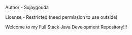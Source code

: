 Author - Sujaygouda 

License - Restricted (need permission to use outside) 

 Welcome to my Full Stack Java Development Repository!!!
